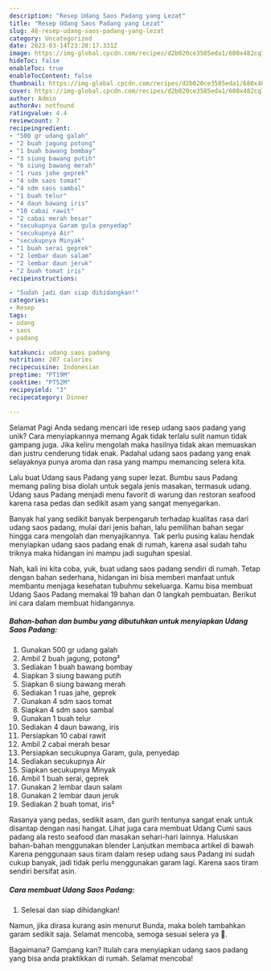 ```yaml
---
description: "Resep Udang Saos Padang yang Lezat"
title: "Resep Udang Saos Padang yang Lezat"
slug: 48-resep-udang-saos-padang-yang-lezat
category: Uncategorized
date: 2023-03-14T23:28:17.331Z
image: https://img-global.cpcdn.com/recipes/d2b020ce3585eda1/680x482cq70/udang-saos-padang-foto-resep-utama.jpg
hideToc: false
enableToc: true
enableTocContent: false
thumbnail: https://img-global.cpcdn.com/recipes/d2b020ce3585eda1/680x482cq70/udang-saos-padang-foto-resep-utama.jpg
cover: https://img-global.cpcdn.com/recipes/d2b020ce3585eda1/680x482cq70/udang-saos-padang-foto-resep-utama.jpg
author: Admin
authorAv: notfound
ratingvalue: 4.4
reviewcount: 7
recipeingredient:
- "500 gr udang galah"
- "2 buah jagung potong"
- "1 buah bawang bombay"
- "3 siung bawang putih"
- "6 siung bawang merah"
- "1 ruas jahe geprek"
- "4 sdm saos tomat"
- "4 sdm saos sambal"
- "1 buah telur"
- "4 daun bawang iris"
- "10 cabai rawit"
- "2 cabai merah besar"
- "secukupnya Garam gula penyedap"
- "secukupnya Air"
- "secukupnya Minyak"
- "1 buah serai geprek"
- "2 lembar daun salam"
- "2 lembar daun jeruk"
- "2 buah tomat iris"
recipeinstructions:

- "Sudah jadi dan siap dihidangkan!"
categories:
- Resep
tags:
- udang
- saos
- padang

katakunci: udang saos padang 
nutrition: 207 calories
recipecuisine: Indonesian
preptime: "PT19M"
cooktime: "PT52M"
recipeyield: "3"
recipecategory: Dinner

---
```



Selamat Pagi Anda sedang mencari ide resep udang saos padang yang unik? Cara menyiapkannya memang Agak tidak terlalu sulit namun tidak gampang juga. Jika keliru mengolah maka hasilnya tidak akan memuaskan dan justru cenderung tidak enak. Padahal udang saos padang yang enak selayaknya punya aroma dan rasa yang mampu memancing selera kita.


Lalu buat Udang saus Padang yang super lezat. Bumbu saus Padang memang paling bisa diolah untuk segala jenis masakan, termasuk udang. Udang saus Padang menjadi menu favorit di warung dan restoran seafood karena rasa pedas dan sedikit asam yang sangat menyegarkan.

Banyak hal yang sedikit banyak berpengaruh terhadap kualitas rasa dari udang saos padang, mulai dari jenis bahan, lalu pemilihan bahan segar hingga cara mengolah dan menyajikannya. Tak perlu pusing kalau hendak menyiapkan udang saos padang enak di rumah, karena asal sudah tahu triknya maka hidangan ini mampu jadi suguhan spesial.


Nah, kali ini kita coba, yuk, buat udang saos padang sendiri di rumah. Tetap dengan bahan sederhana, hidangan ini bisa memberi manfaat untuk membantu menjaga kesehatan tubuhmu sekeluarga. Kamu bisa membuat Udang Saos Padang memakai 19 bahan dan 0 langkah pembuatan. Berikut ini cara dalam membuat hidangannya.

<!--inarticleads1-->

##### Bahan-bahan dan bumbu yang dibutuhkan untuk menyiapkan Udang Saos Padang:

1. Gunakan 500 gr udang galah
1. Ambil 2 buah jagung, potong²
1. Sediakan 1 buah bawang bombay
1. Siapkan 3 siung bawang putih
1. Siapkan 6 siung bawang merah
1. Sediakan 1 ruas jahe, geprek
1. Gunakan 4 sdm saos tomat
1. Siapkan 4 sdm saos sambal
1. Gunakan 1 buah telur
1. Sediakan 4 daun bawang, iris
1. Persiapkan 10 cabai rawit
1. Ambil 2 cabai merah besar
1. Persiapkan secukupnya Garam, gula, penyedap
1. Sediakan secukupnya Air
1. Siapkan secukupnya Minyak
1. Ambil 1 buah serai, geprek
1. Gunakan 2 lembar daun salam
1. Gunakan 2 lembar daun jeruk
1. Sediakan 2 buah tomat, iris²


Rasanya yang pedas, sedikit asam, dan gurih tentunya sangat enak untuk disantap dengan nasi hangat. Lihat juga cara membuat Udang Cumi saus padang ala resto seafood dan masakan sehari-hari lainnya. Haluskan bahan-bahan menggunakan blender Lanjutkan membaca artikel di bawah Karena penggunaan saus tiram dalam resep udang saus Padang ini sudah cukup banyak, jadi tidak perlu menggunakan garam lagi. Karena saos tiram sendiri bersifat asin. 

<!--inarticleads2-->

##### Cara membuat Udang Saos Padang:


1. Selesai dan siap dihidangkan!

Namun, jika dirasa kurang asin menurut Bunda, maka boleh tambahkan garam sedikit saja. Selamat mencoba, semoga sesuai selera ya 🙂. 

Bagaimana? Gampang kan? Itulah cara menyiapkan udang saos padang yang bisa anda praktikkan di rumah. Selamat mencoba!
